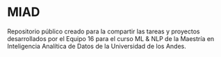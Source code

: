 # MIAD
Repositorio público creado para la compartir las tareas y proyectos desarrollados por el Equipo 16 para el curso ML & NLP de la Maestría en Inteligencia Analítica de Datos de la Universidad de los Andes.
